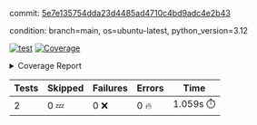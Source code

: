 commit: [5e7e135754dda23d4485ad4710c4bd9adc4e2b43](https://github.com/rcmdnk/parallel-job/tree/5e7e135754dda23d4485ad4710c4bd9adc4e2b43)

condition: branch=main, os=ubuntu-latest, python_version=3.12

[![test](https://github.com/rcmdnk/parallel-job/actions/workflows/test.yml/badge.svg)](https://github.com/rcmdnk/parallel-job/actions/runs/17393813442)
<a href="https://github.com/rcmdnk/parallel-job/blob/5e7e135754dda23d4485ad4710c4bd9adc4e2b43/README.md"><img alt="Coverage" src="https://img.shields.io/badge/Coverage-1%25-red.svg" /></a><details><summary>Coverage Report </summary><table><tr><th>File</th><th>Stmts</th><th>Miss</th><th>Cover</th><th>Missing</th></tr><tbody><tr><td colspan="5"><b>src/parallel_job</b></td></tr><tr><td>&nbsp; &nbsp;<a href="https://github.com/rcmdnk/parallel-job/blob/5e7e135754dda23d4485ad4710c4bd9adc4e2b43/src/parallel_job/chart.py">chart.py</a></td><td>32</td><td>32</td><td>0%</td><td><a href="https://github.com/rcmdnk/parallel-job/blob/5e7e135754dda23d4485ad4710c4bd9adc4e2b43/src/parallel_job/chart.py#L1-L114">1&ndash;114</a></td></tr><tr><td>&nbsp; &nbsp;<a href="https://github.com/rcmdnk/parallel-job/blob/5e7e135754dda23d4485ad4710c4bd9adc4e2b43/src/parallel_job/doc.py">doc.py</a></td><td>28</td><td>28</td><td>0%</td><td><a href="https://github.com/rcmdnk/parallel-job/blob/5e7e135754dda23d4485ad4710c4bd9adc4e2b43/src/parallel_job/doc.py#L1-L113">1&ndash;113</a></td></tr><tr><td>&nbsp; &nbsp;<a href="https://github.com/rcmdnk/parallel-job/blob/5e7e135754dda23d4485ad4710c4bd9adc4e2b43/src/parallel_job/parallel.py">parallel.py</a></td><td>237</td><td>237</td><td>0%</td><td><a href="https://github.com/rcmdnk/parallel-job/blob/5e7e135754dda23d4485ad4710c4bd9adc4e2b43/src/parallel_job/parallel.py#L1-L626">1&ndash;626</a></td></tr><tr><td>&nbsp; &nbsp;<a href="https://github.com/rcmdnk/parallel-job/blob/5e7e135754dda23d4485ad4710c4bd9adc4e2b43/src/parallel_job/test.py">test.py</a></td><td>53</td><td>53</td><td>0%</td><td><a href="https://github.com/rcmdnk/parallel-job/blob/5e7e135754dda23d4485ad4710c4bd9adc4e2b43/src/parallel_job/test.py#L1-L178">1&ndash;178</a></td></tr><tr><td>&nbsp; &nbsp;<a href="https://github.com/rcmdnk/parallel-job/blob/5e7e135754dda23d4485ad4710c4bd9adc4e2b43/src/parallel_job/type_helper.py">type_helper.py</a></td><td>3</td><td>3</td><td>0%</td><td><a href="https://github.com/rcmdnk/parallel-job/blob/5e7e135754dda23d4485ad4710c4bd9adc4e2b43/src/parallel_job/type_helper.py#L1-L6">1&ndash;6</a></td></tr><tr><td>&nbsp; &nbsp;<a href="https://github.com/rcmdnk/parallel-job/blob/5e7e135754dda23d4485ad4710c4bd9adc4e2b43/src/parallel_job/utils.py">utils.py</a></td><td>11</td><td>11</td><td>0%</td><td><a href="https://github.com/rcmdnk/parallel-job/blob/5e7e135754dda23d4485ad4710c4bd9adc4e2b43/src/parallel_job/utils.py#L1-L42">1&ndash;42</a></td></tr><tr><td><b>TOTAL</b></td><td><b>368</b></td><td><b>364</b></td><td><b>1%</b></td><td>&nbsp;</td></tr></tbody></table></details>

| Tests | Skipped | Failures | Errors | Time |
| ----- | ------- | -------- | -------- | ------------------ |
| 2 | 0 :zzz: | 0 :x: | 0 :fire: | 1.059s :stopwatch: |

